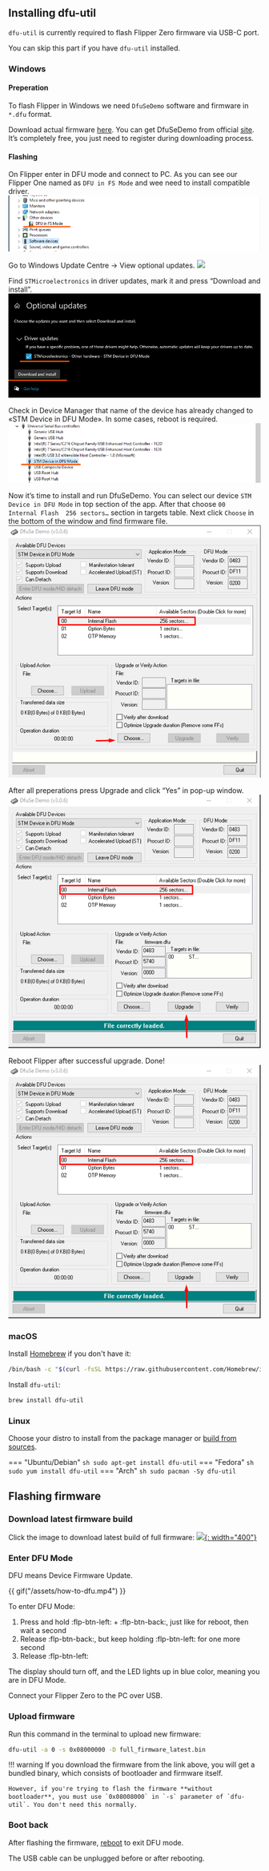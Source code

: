 ## Installing dfu-util

`dfu-util` is currently required to flash Flipper Zero firmware via USB-C port.

You can skip this part if you have `dfu-util` installed.

### Windows

#### Preperation

To flash Flipper in Windows we need `DfuSeDemo` software and firmware in `*.dfu` format. 

Download actual firmware [here](https://update.flipperzero.one/master/firmware/firmware.dfu).
You can get DfuSeDemo from official [site](https://www.st.com/en/development-tools/stsw-stm32080.html).
It’s completely free, you just need to register during downloading process.

#### Flashing

On Flipper enter in DFU mode and connect to PC.
As you can see our Flipper One named as `DFU in FS Mode` and wee need to install compatible driver.
![](../../assets/1-win-en.png)

Go to Windows Update Centre -> View optional updates.
![](assets/2-win-en.png)

Find `STMicroelectronics` in driver updates, mark it and press “Download and install”.
![](../../assets/3-win-en.png)

Check in Device Manager that name of the device has already changed to «STM Device in DFU Mode».
In some cases, reboot is required.
![](../../assets/4-win-en.png)

Now it’s time to install and run DfuSeDemo.
You can select our device `STM Device in DFU Mode` in top section of the app. 
After that choose `00  Internal Flash  256 sectors…` section in targets table.
Next click `Choose` in the bottom of the window and find firmware file.
![](../../assets/5-win-en.png)

After all preperations press Upgrade and click “Yes” in pop-up window.
![](../../assets/6-win-en.png)

Reboot Flipper after successful upgrade. Done!
![](../../assets/6-win-en.png)

### macOS

Install [Homebrew](https://brew.sh) if you don't have it:
``` sh
/bin/bash -c "$(curl -fsSL https://raw.githubusercontent.com/Homebrew/install/HEAD/install.sh)"
```

Install `dfu-util`:
``` sh
brew install dfu-util
```

### Linux

Choose your distro to install from the package manager or [build from sources](http://dfu-util.sourceforge.net/build.html).

=== "Ubuntu/Debian"
    ``` sh
    sudo apt-get install dfu-util
    ```
=== "Fedora"
    ``` sh
    sudo yum install dfu-util
    ```
=== "Arch"
    ``` sh
    sudo pacman -Sy dfu-util
    ```

## Flashing firmware

### Download latest firmware build

Click the image to download latest build of full firmware:
[![](https://update.flipperzero.one/latest-firmware-banner.png){: width="400"}](https://update.flipperzero.one/full_firmware_latest.bin)

### Enter DFU Mode

DFU means Device Firmware Update.

{{ gif("/assets/how-to-dfu.mp4") }}

To enter DFU Mode:

1. Press and hold :flp-btn-left: + :flp-btn-back:, just like for reboot, then wait a second
2. Release :flp-btn-back:, but keep holding :flp-btn-left: for one more second
3. Release :flp-btn-left:

The display should turn off, and the LED lights up in blue color, meaning you are in DFU Mode.

Connect your Flipper Zero to the PC over USB.

### Upload firmware

Run this command in the terminal to upload new firmware:
``` sh
dfu-util -a 0 -s 0x08000000 -D full_firmware_latest.bin
```

!!! warning
    If you download the firmware from the link above, you will get a bundled binary, which consists of bootloader and firmware itself.

    However, if you're trying to flash the firmware **without bootloader**, you must use `0x08008000` in `-s` parameter of `dfu-util`. You don't need this normally.

### Boot back

After flashing the firmware, [reboot](rebooting.md) to exit DFU mode.

The USB cable can be unplugged before or after rebooting.
